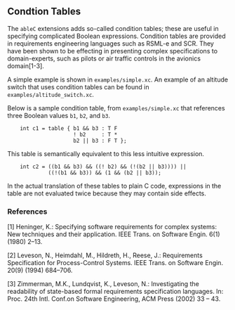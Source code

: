 ## Condtion Tables

The `ableC` extensions adds so-called condition tables; these are
useful in specifying complicated Boolean expressions.  Condition
tables are provided in requirements engineering languages such as
RSML-e and SCR.  They have been shown to be effecting in presenting
complex specifications to domain-experts, such as pilots or air
traffic controls in the avionics domain[1-3].

A simple example is shown in `examples/simple.xc`.  An example of an
altitude switch that uses condition tables can be found in
`examples/altitude_switch.xc`.


Below is a sample condition table, from `examples/simple.xc` that
references three Boolean values `b1`, `b2`, and `b3`.

```
    int c1 = table { b1 && b3 : T F
                     ! b2     : T *
                     b2 || b3 : F T };
```

This table is semantically equivalent to this less intuitive
expression.
```
    int c2 = ((b1 && b3) && ((! b2) && (!(b2 || b3)))) || 
             ((!(b1 && b3)) && (1 && (b2 || b3));
```
In the actual translation of these tables to plain C code, expressions
in the table are not evaluated twice because they may contain side
effects. 


### References
[1] Heninger, K.: Specifying software requirements for complex
systems: New techniques and their application. IEEE Trans. on Software
Engin. 6(1) (1980) 2–13.

[2] Leveson, N., Heimdahl, M., Hildreth, H., Reese, J.: Requirements
Specification for Process-Control Systems. IEEE Trans. on Software
Engin. 20(9) (1994) 684–706.

[3] Zimmerman, M.K., Lundqvist, K., Leveson, N.: Investigating the
readability of state-based formal requirements specification
languages. In: Proc. 24th Intl. Conf.on Software Engineering, ACM
Press (2002) 33 – 43.
